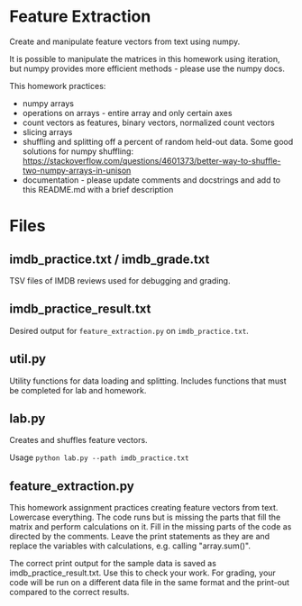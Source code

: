 # Feature Extraction

Create and manipulate feature vectors from text using numpy.

It is possible to manipulate the matrices in this homework  using iteration, but numpy
provides more efficient methods - please use the numpy docs.

This homework practices:
* numpy arrays
* operations on arrays - entire array and only certain axes
* count vectors as features, binary vectors, normalized count vectors
* slicing arrays
* shuffling and splitting off a percent of random held-out data. Some good solutions for numpy shuffling:
https://stackoverflow.com/questions/4601373/better-way-to-shuffle-two-numpy-arrays-in-unison
* documentation - please update comments and docstrings and add to this README.md with a brief description


# Files

## imdb_practice.txt / imdb_grade.txt

TSV files of IMDB reviews used for debugging and grading.

## imdb_practice_result.txt

Desired output for `feature_extraction.py` on `imdb_practice.txt`. 

## util.py

Utility functions for data loading and splitting. 
Includes functions that must be completed for lab and homework.

## lab.py

Creates and shuffles feature vectors.

Usage `python lab.py --path imdb_practice.txt`

## feature_extraction.py

This homework assignment practices creating feature vectors from text. 
Lowercase everything.
The code runs but is missing the parts
that fill the matrix and perform calculations on it. Fill in the missing parts of the code
as directed by the comments. Leave the print statements as they are and replace the variables with calculations,
e.g. calling "array.sum()".

The correct print output for the sample data is saved as imdb_practice_result.txt. Use this to check your work.
For grading, your code will be run on a different data file in the same format and the print-out compared to
the correct results.

